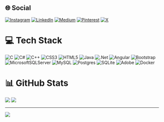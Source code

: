 
## 🌐 Social
[![Instagram](https://img.shields.io/badge/Instagram-%23E4405F.svg?logo=Instagram&logoColor=white)](https://instagram.com/memoaltinkaynak) [![LinkedIn](https://img.shields.io/badge/LinkedIn-%230077B5.svg?logo=linkedin&logoColor=white)](https://linkedin.com/in/memoaltinkaynak) [![Medium](https://img.shields.io/badge/Medium-12100E?logo=medium&logoColor=white)](https://medium.com/@memoaltinkaynak) [![Pinterest](https://img.shields.io/badge/Pinterest-%23E60023.svg?logo=Pinterest&logoColor=white)](https://pinterest.com/memoaltinkaynak) [![X](https://img.shields.io/badge/X-black.svg?logo=X&logoColor=white)](https://x.com/memoaltinkaynak) 

# 💻 Tech Stack
![C](https://img.shields.io/badge/c-%2300599C.svg?style=for-the-badge&logo=c&logoColor=white) ![C#](https://img.shields.io/badge/c%23-%23239120.svg?style=for-the-badge&logo=csharp&logoColor=white) ![C++](https://img.shields.io/badge/c++-%2300599C.svg?style=for-the-badge&logo=c%2B%2B&logoColor=white) ![CSS3](https://img.shields.io/badge/css3-%231572B6.svg?style=for-the-badge&logo=css3&logoColor=white) ![HTML5](https://img.shields.io/badge/html5-%23E34F26.svg?style=for-the-badge&logo=html5&logoColor=white) ![Java](https://img.shields.io/badge/java-%23ED8B00.svg?style=for-the-badge&logo=openjdk&logoColor=white) ![.Net](https://img.shields.io/badge/.NET-5C2D91?style=for-the-badge&logo=.net&logoColor=white) ![Angular](https://img.shields.io/badge/angular-%23DD0031.svg?style=for-the-badge&logo=angular&logoColor=white) ![Bootstrap](https://img.shields.io/badge/bootstrap-%238511FA.svg?style=for-the-badge&logo=bootstrap&logoColor=white) ![MicrosoftSQLServer](https://img.shields.io/badge/Microsoft%20SQL%20Server-CC2927?style=for-the-badge&logo=microsoft%20sql%20server&logoColor=white) ![MySQL](https://img.shields.io/badge/mysql-%2300000f.svg?style=for-the-badge&logo=mysql&logoColor=white) ![Postgres](https://img.shields.io/badge/postgres-%23316192.svg?style=for-the-badge&logo=postgresql&logoColor=white) ![SQLite](https://img.shields.io/badge/sqlite-%2307405e.svg?style=for-the-badge&logo=sqlite&logoColor=white) ![Adobe](https://img.shields.io/badge/adobe-%23FF0000.svg?style=for-the-badge&logo=adobe&logoColor=white) ![Docker](https://img.shields.io/badge/docker-%230db7ed.svg?style=for-the-badge&logo=docker&logoColor=white)
# 📊 GitHub Stats
![](https://github-readme-stats.vercel.app/api?username=memoaltinkaynak&theme=radical&hide_border=false&include_all_commits=true&count_private=true)
![](https://github-readme-stats.vercel.app/api/top-langs/?username=memoaltinkaynak&theme=radical&hide_border=false&include_all_commits=true&count_private=true&layout=compact)

---
[![](https://visitcount.itsvg.in/api?id=memoaltinkaynak&icon=0&color=0)](https://visitcount.itsvg.in)

<!-- Proudly created with GPRM ( https://gprm.itsvg.in ) -->
